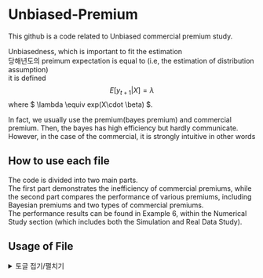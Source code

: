 # Unbiased-Premium
This github is a code related to Unbiased commercial premium study.  
  
Unbiasedness, which is important to fit the estimation   
당해년도의 preimum expectation is equal to (i.e, the estimation of distribution assumption)  
it is defined
$$E[y_{t+1} | X] = \lambda $$ where $ \lambda \equiv exp(X\cdot \beta) $.

In fact, we usually use the premium(bayes premium) and commercial premium. Then, the bayes has high efficiency but hardly communicate.
However, in the case of the commercial, it is strongly intuitive in other words

## How to use each file  
The code is divided into two main parts.   
The first part demonstrates the inefficiency of commercial premiums, while the second part compares the performance of various premiums, including Bayesian premiums and two types of commercial premiums.   
The performance results can be found in Example 6, within the Numerical Study section (which includes both the Simulation and Real Data Study).  


## Usage of File

<details>
	<summary>토글 접기/펼치기</summary>
  	<div markdown="1">
      안녕
  	</div>
</details>

